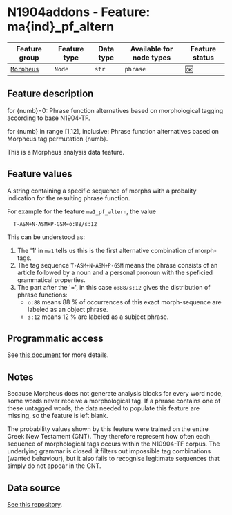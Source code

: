 # N1904addons - Feature: ma{ind}_pf_altern

Feature group |Feature type | Data type | Available for node types | Feature status
---  | --- | --- | --- | ---
[`Morpheus`](README.md#feature-group-morpheus-analyses-meta-and-summary) | `Node`| `str` | `phrase` | [🆗](featurestatus.md#Reasonable "Reasonable")

## Feature description

for {numb}=0: Phrase function alternatives based on morphological tagging according to base N1904-TF.

for {numb} in range [1,12], inclusive: Phrase function alternatives based on Morpheus tag permutation {numb}.



This is a Morpheus analysis data feature.

## Feature values

A string containing a specific sequence of morphs with a probality indication for the resulting phrase function. 

For example for the feature `ma1_pf_altern`, the value

```
  T-ASM+N-ASM+P-GSM=o:88/s:12
```
This can be understood as:

 1. The '1' in `ma1` tells us this is the first alternative combination of morph-tags.
 2. The tag sequence `T-ASM+N-ASM+P-GSM` means the phrase consists of an article followed by a noun and a personal pronoun with the speficied grammatical properties.
 3. The part after the  '=', in this case `o:88/s:12` gives the distribution of phrase functions:
    * `o:88` means 88 % of occurrences of this exact morph-sequence are labeled as an object phrase.
    * `s:12` means 12 % are labeled as a subject phrase.


## Programmatic access

See [this document](../using_the_morpheus_features.md) for more details.

## Notes

Because Morpheus does not generate analysis blocks for every word node, some words never receive a morphological tag. If a phrase contains one of these untagged words, the data needed to populate this feature are missing, so the feature is left blank.

The probability values shown by this feature were trained on the entire Greek New Testament (GNT). They therefore represent how often each sequence of morphological tags occurs within the N10904-TF corpus. The underlying grammar is closed: it filters out impossible tag combinations (wanted behaviour), but it also fails to recognise legitimate sequences that simply do not appear in the GNT.

## Data source

[See this repository](https://tonyjurg.github.io/Create_morpheus_TF_dataset/).
